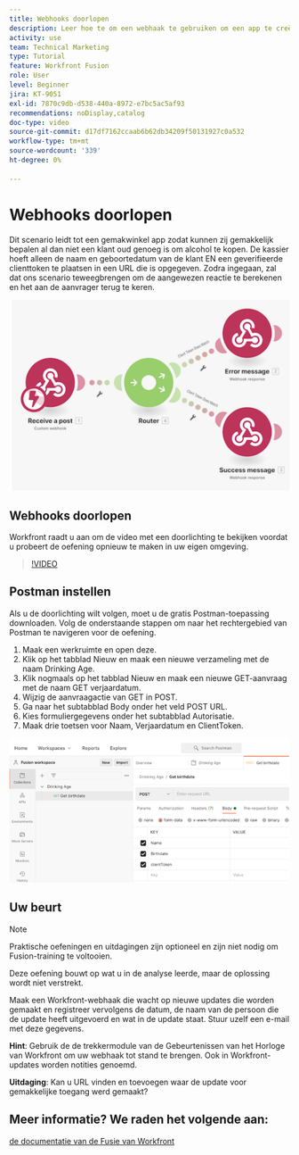```yaml
---
title: Webhooks doorlopen
description: Leer hoe te om een webhaak te gebruiken om een app te creëren om te bepalen al dan niet een klant oud genoeg is om alcohol te kopen, allen in  [!DNL Adobe Workfront Fusion].
activity: use
team: Technical Marketing
type: Tutorial
feature: Workfront Fusion
role: User
level: Beginner
jira: KT-9051
exl-id: 7870c9db-d538-440a-8972-e7bc5ac5af93
recommendations: noDisplay,catalog
doc-type: video
source-git-commit: d17df7162ccaab6b62db34209f50131927c0a532
workflow-type: tm+mt
source-wordcount: '339'
ht-degree: 0%

---
```


# Webhooks doorlopen

Dit scenario leidt tot een gemakwinkel app zodat kunnen zij gemakkelijk bepalen al dan niet een klant oud genoeg is om alcohol te kopen. De kassier hoeft alleen de naam en geboortedatum van de klant EN een geverifieerde clienttoken te plaatsen in een URL die is opgegeven. Zodra ingegaan, zal dat ons scenario teweegbrengen om de aangewezen reactie te berekenen en het aan de aanvrager terug te keren.

![ een beeld gebruikend de schakelaarmodule ](assets/beyond-basic-modules-5.png)

## Webhooks doorlopen

Workfront raadt u aan om de video met een doorlichting te bekijken voordat u probeert de oefening opnieuw te maken in uw eigen omgeving.

>[!VIDEO](https://video.tv.adobe.com/v/335292/?quality=12&learn=on&enablevpops)


## Postman instellen

Als u de doorlichting wilt volgen, moet u de gratis Postman-toepassing downloaden. Volg de onderstaande stappen om naar het rechtergebied van Postman te navigeren voor de oefening.

1. Maak een werkruimte en open deze.
1. Klik op het tabblad Nieuw en maak een nieuwe verzameling met de naam Drinking Age.
1. Klik nogmaals op het tabblad Nieuw en maak een nieuwe GET-aanvraag met de naam GET verjaardatum.
1. Wijzig de aanvraagactie van GET in POST.
1. Ga naar het subtabblad Body onder het veld POST URL.
1. Kies formuliergegevens onder het subtabblad Autorisatie.
1. Maak drie toetsen voor Naam, Verjaardatum en ClientToken.

![ een beeld gebruikend de schakelaarmodule ](assets/beyond-basic-modules-6.png)

## Uw beurt

>[!NOTE]
>
>Praktische oefeningen en uitdagingen zijn optioneel en zijn niet nodig om Fusion-training te voltooien.

Deze oefening bouwt op wat u in de analyse leerde, maar de oplossing wordt niet verstrekt.

Maak een Workfront-webhaak die wacht op nieuwe updates die worden gemaakt en registreer vervolgens de datum, de naam van de persoon die de update heeft uitgevoerd en wat in de update staat. Stuur uzelf een e-mail met deze gegevens.

**Hint**: Gebruik de de trekkermodule van de Gebeurtenissen van het Horloge van Workfront om uw webhaak tot stand te brengen. Ook in Workfront-updates worden notities genoemd.

**Uitdaging**: Kan u URL vinden en toevoegen waar de update voor gemakkelijke toegang werd gemaakt?


## Meer informatie? We raden het volgende aan:

[ de documentatie van de Fusie van Workfront ](https://experienceleague.adobe.com/docs/workfront/using/adobe-workfront-fusion/workfront-fusion-2.html?lang=en)

